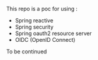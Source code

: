 This repo is a poc for using :
- Spring reactive
- Spring security
- Spring oauth2 resource server
- OIDC (OpenID Connect)

To be continued